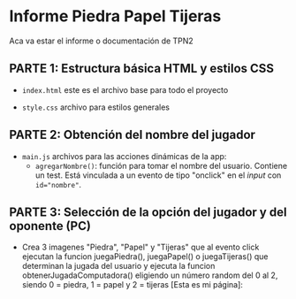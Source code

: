 # Informe Piedra Papel Tijeras

Aca va estar el informe o documentación de TPN2

## PARTE 1: Estructura básica HTML y estilos CSS
* `index.html` este es el archivo base para todo el proyecto

* `style.css` archivo para estilos generales

## PARTE 2: Obtención del nombre del jugador
* `main.js` archivos para las acciones dinámicas de la app:
    * `agregarNombre()`: función para tomar el nombre del usuario. Contiene un test. Está vinculada a un evento de tipo "onclick" en el *input* con `id="nombre"`.

## PARTE 3: Selección de la opción del jugador y del oponente (PC)
* Crea 3 imagenes "Piedra", "Papel" y "Tijeras" que al evento click ejecutan la funcion juegaPiedra(), juegaPapel() o juegaTijeras() que determinan la jugada del usuario y ejecuta la funcion obtenerJugadaComputadora() eligiendo un número random del 0 al 2, siendo 0 = piedra, 1 = papel y 2 = tijeras
[Esta es mi página]: 